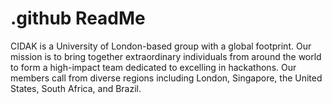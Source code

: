 # .github ReadMe


CIDAK is a University of London-based group with a global footprint. Our mission is to bring together extraordinary individuals from around 
the world to form a high-impact team dedicated to excelling in hackathons. Our members call from diverse regions including London, Singapore, 
the United States, South Africa, and Brazil.

